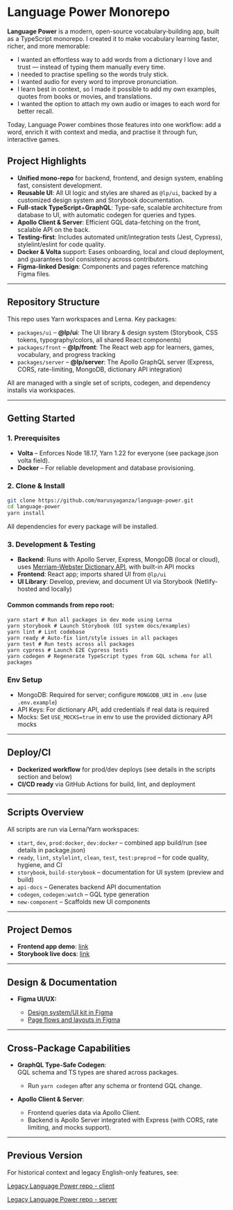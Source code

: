 # Language Power Monorepo

**Language Power** is a modern, open-source vocabulary‑building app, built as a TypeScript monorepo.
I created it to make vocabulary learning faster, richer, and more memorable:

- I wanted an effortless way to add words from a dictionary I love and trust — instead of typing them manually every time.
- I needed to practise spelling so the words truly stick.
- I wanted audio for every word to improve pronunciation.
- I learn best in context, so I made it possible to add my own examples, quotes from books or movies, and translations.
- I wanted the option to attach my own audio or images to each word for better recall.

Today, Language Power combines those features into one workflow: add a word, enrich it with context and media, and practise it through fun, interactive games.

## Project Highlights

- **Unified mono-repo** for backend, frontend, and design system, enabling fast, consistent development.
- **Reusable UI**: All UI logic and styles are shared as `@lp/ui`, backed by a customized design system and Storybook documentation.
- **Full-stack TypeScript**+**GraphQL**: Type-safe, scalable architecture from database to UI, with automatic codegen for queries and types.
- **Apollo Client & Server**: Efficient GQL data-fetching on the front, scalable API on the back.
- **Testing-first**: Includes automated unit/integration tests (Jest, Cypress), stylelint/eslint for code quality.
- **Docker & Volta** support: Eases onboarding, local and cloud deployment, and guarantees tool consistency across contributors.
- **Figma-linked Design**: Components and pages reference matching Figma files.

---

## Repository Structure

This repo uses Yarn workspaces and Lerna. Key packages:

- `packages/ui` – **@lp/ui**: The UI library & design system (Storybook, CSS tokens, typography/colors, all shared React components)
- `packages/front` – **@lp/front**: The React web app for learners, games, vocabulary, and progress tracking
- `packages/server` – **@lp/server**: The Apollo GraphQL server (Express, CORS, rate-limiting, MongoDB, dictionary API integration)

All are managed with a single set of scripts, codegen, and dependency installs via workspaces.

---

## Getting Started

### 1. Prerequisites

- **Volta** – Enforces Node 18.17, Yarn 1.22 for everyone (see package.json volta field).
- **Docker** – For reliable development and database provisioning.

### 2. Clone & Install

```bash
git clone https://github.com/marusyaganza/language-power.git
cd language-power
yarn install
```

All dependencies for every package will be installed.

### 3. Development & Testing

- **Backend**: Runs with Apollo Server, Express, MongoDB (local or cloud), uses [Merriam-Webster Dictionary API](https://dictionaryapi.com/), with built-in API mocks
- **Frontend**: React app; imports shared UI from `@lp/ui`
- **UI Library**: Develop, preview, and document UI via Storybook (Netlify-hosted and locally)

#### Common commands from repo root:

```
yarn start # Run all packages in dev mode using Lerna
yarn storybook # Launch Storybook (UI system docs/examples)
yarn lint # Lint codebase
yarn ready # Auto-fix lint/style issues in all packages
yarn test # Run tests across all packages
yarn cypress # Launch E2E Cypress tests
yarn codegen # Regenerate TypeScript types from GQL schema for all packages
```

### Env Setup

- MongoDB: Required for server; configure `MONGODB_URI` in `.env` (use `.env.example`)
- API Keys: For dictionary API, add credentials if real data is required
- Mocks: Set `USE_MOCKS=true` in env to use the provided dictionary API mocks

---

## Deploy/CI

- **Dockerized workflow** for prod/dev deploys (see details in the scripts section and below)
- **CI/CD ready** via GitHub Actions for build, lint, and deployment

---

## Scripts Overview

All scripts are run via Lerna/Yarn workspaces:

- `start`, `dev`, `prod:docker`, `dev:docker` – combined app build/run (see details in package.json)
- `ready`, `lint`, `stylelint`, `clean`, `test`, `test:preprod` – for code quality, hygiene, and CI
- `storybook`, `build-storybook` – documentation for UI system (preview and build)
- `api-docs` – Generates backend API documentation
- `codegen`, `codegen:watch` – GQL type generation
- `new-component` – Scaffolds new UI components

---

## Project Demos

- **Frontend app demo**: [link](https://lp-monorepo-1.onrender.com)
- **Storybook live docs**: [link](https://lp-design-system.netlify.app/?path=/docs/design-system-colors--docs)

---

## Design & Documentation

- **Figma UI/UX:**

  - [Design system/UI kit in Figma](https://www.figma.com/design/uLznHs3pU0bQqy7Wwn3xQx/Design-system?node-id=2-123&t=i0lZuzBj152W7e0j-1)
  - [Page flows and layouts in Figma](https://www.figma.com/design/uLznHs3pU0bQqy7Wwn3xQx/Design-system?node-id=2-228&t=cV9Um1WVsmJJoaFu-1)

---

## Cross-Package Capabilities

- **GraphQL Type-Safe Codegen**:  
  GQL schema and TS types are shared across packages.

  - Run `yarn codegen` after any schema or frontend GQL change.

- **Apollo Client & Server**:
  - Frontend queries data via Apollo Client.
  - Backend is Apollo Server integrated with Express (with CORS, rate limiting, and mocks support).

---

## Previous Version

For historical context and legacy English-only features, see:

[Legacy Language Power repo - client](https://github.com/marusyaganza/language-power)

[Legacy Language Power repo - server](https://github.com/marusyaganza/language-power-backend)

